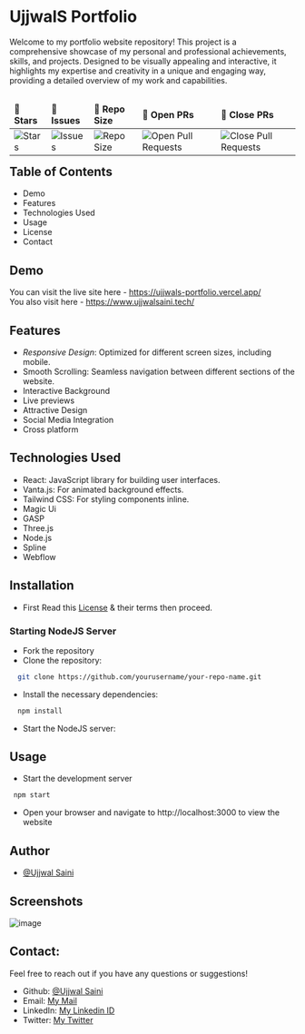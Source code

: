 # UjjwalS Portfolio
Welcome to my portfolio website repository! This project is a comprehensive showcase of my personal and professional achievements, skills, and projects. Designed to be visually appealing and interactive, it highlights my expertise and creativity in a unique and engaging way, providing a detailed overview of my work and capabilities.
<table align="left">
    <thead align="left">
        <tr border: 1px;>
            <td><b>🌟 Stars</b></td>
            <td><b>🐛 Issues</b></td>
            <td><b>📏 Repo Size</b></td>
            <td><b>🔔 Open PRs</b></td>
            <td><b>🔕 Close PRs</b></td>
        </tr>
     </thead>
    <tbody>
         <tr>
            <td><img alt="Stars" src="https://img.shields.io/github/stars/UjjwalSaini07/UjjwalS-Portfolio?style=flat&logo=github"/></td>
            <td><img alt="Issues" src="https://img.shields.io/github/issues/UjjwalSaini07/UjjwalS-Portfolio?style=flat&logo=github"/></td>
            <td><img alt="Repo Size" src="https://img.shields.io/github/repo-size/UjjwalSaini07/UjjwalS-Portfolio?style=flat&logo=github"/></td>
            <td><img alt="Open Pull Requests" src="https://img.shields.io/github/issues-pr/UjjwalSaini07/UjjwalS-Portfolio?style=flat&logo=github"/></td>
           <td><img alt="Close Pull Requests" src="https://img.shields.io/github/issues-pr-closed/UjjwalSaini07/UjjwalS-Portfolio?style=flat&color=critical&logo=github"/></td>
        </tr>
    </tbody>
</table>
<br/>
<br/>
<br/>

## Table of Contents

 - Demo
 - Features
 - Technologies Used
 - Usage
 - License
 - Contact

<!--<table align="left">
    <td>Demo</td> 
    <td>Features</td>
    <td>Technologies Used</td>
    <td>Usage</td>
    <td>Contact</td> 
</table>
<br/><br/>-->

## Demo
You can visit the live site here - https://ujjwals-portfolio.vercel.app/<br/>
You also visit here - https://www.ujjwalsaini.tech/


## Features

- *Responsive Design*: Optimized for different screen sizes, including mobile.
- Smooth Scrolling: Seamless navigation between different sections of the website.
- Interactive Background
- Live previews
- Attractive Design
- Social Media Integration
- Cross platform

## Technologies Used
- React: JavaScript library for building user interfaces.
- Vanta.js: For animated background effects.
- Tailwind CSS: For styling components inline.
- Magic Ui
- GASP
- Three.js
- Node.js
- Spline
- Webflow
## Installation

- First Read this [License](https://github.com/UjjwalSaini07/UjjwalS-Portfolio/blob/master/LICENSE) & their terms then proceed.

### Starting NodeJS Server

- Fork the repository
- Clone the repository:
```bash
  git clone https://github.com/yourusername/your-repo-name.git

```
- Install the necessary dependencies:
```bash
  npm install
```
- Start the NodeJS server:


## Usage
- Start the development server
```bash
 npm start
 ```
- Open your browser and navigate to http://localhost:3000 to view the website
## Author

- [@Ujjwal Saini](https://github.com/UjjwalSaini07)


## Screenshots

![image](https://github.com/user-attachments/assets/8e7fe3bf-1f69-4625-8e84-8e1619896975)

## Contact:

Feel free to reach out if you have any questions or suggestions!

- Github: [@Ujjwal Saini](https://github.com/UjjwalSaini07)
- Email: [My Mail](mailto:ujjwalsaini0007@gmail.com)
- LinkedIn: [My Linkedin ID](https://www.linkedin.com/in/ujjwal-saini-220960256/)
- Twitter: [My Twitter](https://x.com/UjjwalSaini0007)


